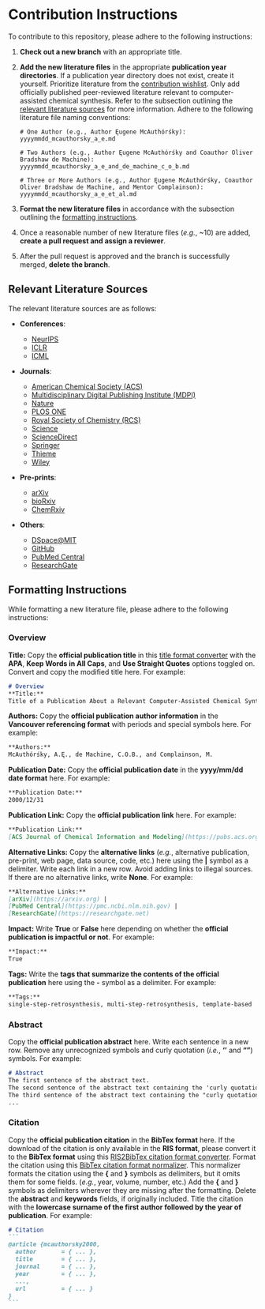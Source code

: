 # Contribution Instructions
To contribute to this repository, please adhere to the following instructions:

1. **Check out a new branch** with an appropriate title.

2. **Add the new literature files** in the appropriate **publication year directories**.
If a publication year directory does not exist, create it yourself.
Prioritize literature from the [contribution wishlist](/contribution/wishlist.md).
Only add officially published peer-reviewed literature relevant to computer-assisted chemical synthesis.
Refer to the subsection outlining the [relevant literature sources](#relevant-literature-sources) for more information.
Adhere to the following literature file naming conventions:

    ```
    # One Author (e.g., Author Ęugene McAuthórśky):
    yyyymmdd_mcauthorsky_a_e.md

    # Two Authors (e.g., Author Ęugene McAuthórśky and Coauthor Oliver Bradshaw de Machine):
    yyyymmdd_mcauthorsky_a_e_and_de_machine_c_o_b.md

    # Three or More Authors (e.g., Author Ęugene McAuthórśky, Coauthor Oliver Bradshaw de Machine, and Mentor Complainson):
    yyyymmdd_mcauthorsky_a_e_et_al.md
    ```

3. **Format the new literature files** in accordance with the subsection outlining the [formatting instructions](#formatting-instructions).

4. Once a reasonable number of new literature files (_e.g._, ~10) are added, **create a pull request and assign a reviewer**. 

5. After the pull request is approved and the branch is successfully merged, **delete the branch**.


## Relevant Literature Sources
The relevant literature sources are as follows:

- **Conferences**:
  - [NeurIPS](https://nips.cc)
  - [ICLR](https://icml.cc)
  - [ICML](https://iclr.cc)

- **Journals**:
  - [American Chemical Society (ACS)](https://pubs.acs.org/action/doSearch)
  - [Multidisciplinary Digital Publishing Institute (MDPI)](https://mdpi.com/search)
  - [Nature](https://nature.com/search/advanced)
  - [PLOS ONE](https://journals.plos.org/plosone/search)
  - [Royal Society of Chemistry (RCS)](https://pubs.rsc.org/en/search/advancedsearch)
  - [Science](https://science.org/search/advanced)
  - [ScienceDirect](https://sciencedirect.com/search)
  - [Springer](https://link.springer.com/advanced-search)
  - [Thieme](https://thieme-connect.com/products/all/search)
  - [Wiley](https://onlinelibrary.wiley.com/search/advanced)

- **Pre-prints**:
  - [arXiv](https://arxiv.org/search/advanced)
  - [bioRxiv](https://biorxiv.org/search)
  - [ChemRxiv](https://chemrxiv.org/engage/chemrxiv/search-dashboard)

- **Others**:
  - [DSpace@MIT](https://dspace.mit.edu/discover)
  - [GitHub](https://github.com/search/advanced)
  - [PubMed Central](https://ncbi.nlm.nih.gov/pmc/advanced)
  - [ResearchGate](https://researchgate.net/search.Search.html)


## Formatting Instructions
While formatting a new literature file, please adhere to the following instructions:


### Overview
**Title:**
Copy the **official publication title** in this [title format converter](https://titlecaseconverter.com) with the **APA**, **Keep Words in All Caps**, and **Use Straight Quotes** options toggled on.
Convert and copy the modified title here.
For example:

```markdown
# Overview
**Title:**
Title of a Publication About a Relevant Computer-Assisted Chemical Synthesis Topic
```

**Authors:**
Copy the **official publication author information** in the **Vancouver referencing format** with periods and special symbols here.
For example:

```markdown
**Authors:**
McAuthórśky, A.Ę., de Machine, C.O.B., and Complainson, M.
```

**Publication Date:**
Copy the **official publication date** in the **yyyy/mm/dd date format** here.
For example:

```markdown
**Publication Date:**
2000/12/31
```

**Publication Link:**
Copy the **official publication link** here.
For example:

```markdown
**Publication Link:**
[ACS Journal of Chemical Information and Modeling](https://pubs.acs.org/journal/jcisd8)
```

**Alternative Links:**
Copy the **alternative links** (_e.g._, alternative publication, pre-print, web page, data source, code, etc.) here using the **|** symbol as a delimiter.
Write each link in a new row.
Avoid adding links to illegal sources.
If there are no alternative links, write **None**.
For example:

```markdown
**Alternative Links:**
[arXiv](https://arxiv.org) |
[PubMed Central](https://pmc.ncbi.nlm.nih.gov) |
[ResearchGate](https://researchgate.net)
```

**Impact:**
Write **True** or **False** here depending on whether the **official publication is impactful or not**.
For example:

```markdown
**Impact:**
True
```

**Tags:**
Write the **tags that summarize the contents of the official publication** here using the **-** symbol as a delimiter.
For example:

```markdown
**Tags:**
single-step-retrosynthesis, multi-step-retrosynthesis, template-based
```


### Abstract
Copy the **official publication abstract** here.
Write each sentence in a new row.
Remove any unrecognized symbols and curly quotation (_i.e._, **‘’** and **“”**) symbols.
For example:

```markdown
# Abstract
The first sentence of the abstract text.
The second sentence of the abstract text containing the 'curly quotation symbols'.
The third sentence of the abstract text containing the "curly quotation symbols".
...
```


### Citation
Copy the **official publication citation** in the **BibTex format** here.
If the download of the citation is only available in the **RIS format**, please convert it to the **BibTex format** using this [RIS2BibTex citation format converter](https://www.bruot.org/ris2bib).
Format the citation using this [BibTex citation format normalizer](https://hsborges.github.io/bibtex-normalizer).
This normalizer formats the citation using the **{** and **}** symbols as delimiters, but it omits them for some fields. (_e.g._, year, volume, number, etc.)
Add the **{** and **}** symbols as delimiters wherever they are missing after the formatting.
Delete the **abstract** and **keywords** fields, if originally included.
Title the citation with the **lowercase surname of the first author followed by the year of publication**.
For example:

````markdown
# Citation
```
@article {mcauthorsky2000,
  author       = { ... },
  title        = { ... },
  journal      = { ... },
  year         = { ... },
  ...,
  url          = { ... }
}
```
````
